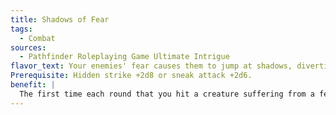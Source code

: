 ```yaml
---
title: Shadows of Fear
tags:
  - Combat
sources:
  - Pathfinder Roleplaying Game Ultimate Intrigue
flavor_text: Your enemies' fear causes them to jump at shadows, diverting their attention.
Prerequisite: Hidden strike +2d8 or sneak attack +2d6.
benefit: |
  The first time each round that you hit a creature suffering from a fear effect, you can deal hidden strike or sneak attack damage as if you were flanking that creature (improved uncanny dodge and other effects that prevent flanking also prevent a hidden strike or sneak attack from this feat).
---
```


